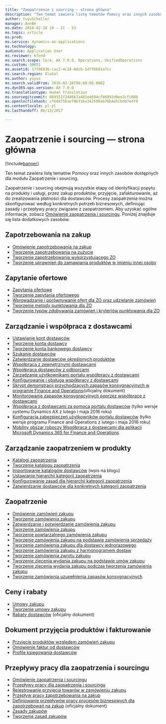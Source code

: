 ```yaml
---
title: "Zaopatrzenie i sourcing — strona główna"
description: "Ten temat zawiera listę tematów Pomocy oraz innych zasobów dostępnych dla modułu Zaopatrzenie i sourcing."
author: YuyuScheller
manager: AnnBe
ms.date: 2016-02-18 10 - 21 - 53
ms.topic: article
ms.prod: 
ms.service: dynamics-ax-applications
ms.technology: 
audience: Application User
ms.reviewer: kfend
ms.search.scope: Core, AX 7.0.0, Operations, UnifiedOperations
ms.custom: 50651
ms.assetid: 17f06036-cac2-4c28-8dc6-1dff6b81a7cc
ms.search.region: Global
ms.author: yuyus
ms.search.validFrom: 2016-02-28T00:00:00.000Z
ms.dyn365.ops.version: AX 7.0.0
ms.translationtype: Human Translation
ms.sourcegitcommit: 869151f2486b7a481e4694cfb6992d0ee2cfc008
ms.openlocfilehash: cf6d4756ae706316a342590ab76b4a5cbdd7e4f9
ms.contentlocale: pl-pl
ms.lasthandoff: 06/13/2017

---
```


# <a name="procurement-and-sourcing-home-page"></a>Zaopatrzenie i sourcing — strona główna

[!include[banner](../includes/banner.md)]


Ten temat zawiera listę tematów Pomocy oraz innych zasobów dostępnych dla modułu Zaopatrzenie i sourcing.

Zaopatrzenie i sourcing obejmują wszystkie etapy od identyfikacji popytu na produkty i usługi, przez zakup produktów, przyjęcie, zafakturowanie, aż do zrealizowania płatności dla dostawców. Procesy zaopatrzenia można skonfigurować według konkretnych potrzeb biznesowych, definiując zasady i przepływy pracy związane z zaopatrzeniem. Aby uzyskać ogólne informacje, zobacz [Omówienie zaopatrzenia i sourcingu](procurement-sourcing-overview.md). Poniżej znajduje się lista dodatkowych zasobów.

## <a name="purchase-requisitions"></a>Zapotrzebowania na zakup
-   [Omówienie zapotrzebowania na zakup](purchase-requisitions-overview.md)
-   [Tworzenie zapotrzebowania na zużycie](http://ax.help.dynamics.com/en/wiki/create-a-requisition-for-consumption/)
-   [Tworzenie zapotrzebowania wykorzystującego ZO](http://ax.help.dynamics.com/en/wiki/create-a-requisition-that-uses-an-rfq/)
-   [Tworzenie uprawnień do zamawiania produktów w imieniu innej osoby](http://ax.help.dynamics.com/en/wiki/set-up-permissions-for-ordering-products-on-behalf-of-someone-else/)

## <a name="requests-for-quotation"></a>Zapytanie ofertowe
-   [Zapytania ofertowe](request-quotations.md)
-   [Tworzenie zapytania ofertowego](http://ax.help.dynamics.com/en/wiki/create-a-request-for-quotation/)
-   [Wprowadzanie i porównywanie ofert dla ZO oraz udzielanie zamówień](http://ax.help.dynamics.com/en/wiki/enter-and-compare-rfq-bids-and-award-contracts/)
-   [Tworzenie metody punktowania dla ZO](http://ax.help.dynamics.com/en/wiki/create-a-scoring-method-for-rfqs/)
-   [Tworzenie typów zdobywania zamówień i kryteriów punktowania dla ZO](http://ax.help.dynamics.com/en/wiki/create-solicitation-types-and-scoring-criteria-for-rfqs/)

## <a name="vendor-management-and-collaboration"></a>Zarządzanie i współpraca z dostawcami
-   [Ustawianie kont dostawców](set-up-vendor-accounts.md)
-   [Tworzenie konta dostawcy](http://ax.help.dynamics.com/en/wiki/create-a-vendor-account/)
-   [Tworzenie konta bankowego dostawcy](http://ax.help.dynamics.com/en/wiki/create-a-vendor-bank-account/)
-   [Szukanie dostawców](http://ax.help.dynamics.com/en/wiki/search-for-vendors/)
-   [Zatwierdzanie dostawców określonych produktów](http://ax.help.dynamics.com/en/wiki/approve-vendors-for-specific-products/)
-   [Współpraca z zewnętrznymi dostawcami](vendor-collaboration-work-external-vendors.md)
-   [Współpraca dostawców z odbiorcami](vendor-collaboration-work-customers-dynamics-365-operations.md)
-   [Zarządzanie użytkownikami portalu współpracy z dostawcami](manage-vendor-collaboration-users.md)
-   [Konfigurowanie i obsługa współpracy z dostawcami](set-up-maintain-vendor-collaboration.md)
-   [Skrypt demonstracji przychodzących zapasów konsygnacyjnych w programie Finance and Operations](https://mbs.microsoft.com/customersource/northamerica/AX/learning/documentation/white-papers/InboundConsignmentInventoryDemoScriptDynamics365Operations)(oficjalny dokument)
-   [Monitorowanie zapasów konsygnacyjnych poprzez współpracę z dostawcami](http://ax.help.dynamics.com/en/wiki/monitor-consignment-inventory-using-vendor-collaboration/)
-   [Współpraca z dostawcami za pomocą portalu dostawców](collaborate-vendors-vendor-portal.md) (tylko wersje systemu Dynamics AX z lutego i maja 2016 roku)
-   [Konfiguracja zabezpieczeń użytkowników portalu dostawców](configure-security-vendor-portal-users.md) (tylko wersje programu Finance and Operations z lutego i maja 2016 roku)
-   [Mobilny obszar roboczy Współpraca z dostawcami dla aplikacji Microsoft Dynamics 365 for Finance and Operations](vendor-collaboration-mobile-workspace.md)

## <a name="procurement-product-management"></a>Zarządzanie zaopatrzeniem w produkty
-   [Katalogi zaopatrzenia](procurement-catalogs.md)
-   [Tworzenie katalogu zaopatrzenia](http://ax.help.dynamics.com/en/wiki/create-a-procurement-catalog/)
-   [Importowanie katalogów dostawców](https://blogs.msdn.microsoft.com/dynamicsaxscm/2016/05/25/vendor-catalogs-in-dynamics-ax/) (wpis na blogu)
-   [Ustawianie hierarchii kategorii zaopatrzenia](http://ax.help.dynamics.com/en/wiki/set-up-a-procurement-category-hierarchy/)
-   [Konfigurowanie zasad dla hierarchii kategorii zaopatrzenia](http://ax.help.dynamics.com/en/wiki/set-up-policies-for-procurement-category-hierarchies/)
-   [Zatwierdzanie dostawców dla konkretnych kategorii zaopatrzenia](http://ax.help.dynamics.com/en/wiki/approve-vendors-for-specific-procurement-categories/)

## <a name="procurement"></a>Zaopatrzenie
-   [Omówienie zamówień zakupu](purchase-order-overview.md)
-   [Tworzenie zamówienia zakupu](purchase-order-creation.md)
-   [Zatwierdzanie i potwierdzanie zamówienia zakupu](purchase-order-approval-confirmation.md)
-   [Tworzenie zamówienia zakupu](http://ax.help.dynamics.com/en/wiki/create-a-purchase-order/)
-   [Tworzenie powtarzalnego zamówienia zakupu](http://ax.help.dynamics.com/en/wiki/create-a-repeat-purchase-order/)
-   [Tworzenie zamówienia zakupu na podstawie zamówienia sprzedaży](http://ax.help.dynamics.com/en/wiki/create-a-purchase-order-from-a-sales-order/)
-   [Tworzenie zamówienia zakupu dla dostawcy jednorazowego](http://ax.help.dynamics.com/en/wiki/create-a-purchase-order-for-a-one-time-supplier/)
-   [Tworzenie zamówienia zakupu z harmonogramem dostaw](http://ax.help.dynamics.com/en/wiki/create-a-purchase-order-with-a-delivery-schedule/)
-   [Tworzenie zamówienia zwrotu zakupu](http://ax.help.dynamics.com/en/wiki/create-a-purchase-return-order/)
-   [Tworzenie zlecenia wydania zakupu na podstawie umów zakupu](http://ax.help.dynamics.com/en/wiki/create-a-purchase-release-order-from-a-purchase-agreement/)
-   [Tworzenie zlecenia wydania zakupu podczas tworzenia zamówienia zakupu](http://ax.help.dynamics.com/en/wiki/create-a-purchase-release-order-when-creating-the-purchase-order/)
-   [Tworzenie zamówienia uzupełnienia zapasów konsygnacyjnych](http://ax.help.dynamics.com/en/wiki/create-a-consignment-replenishment-order/)

## <a name="prices-and-discounts"></a>Ceny i rabaty
-   [Umowy zakupu](purchase-agreements.md)
-   [Tworzenie umowy zakupu](http://ax.help.dynamics.com/en/wiki/create-a-purchase-agreement/)
-   [Rabaty dostawców](https://mbs.microsoft.com/customersource/northamerica/AX/learning/documentation/white-papers/Vendor_rebates) (oficjalny dokument)

## <a name="product-receipt-and-invoicing"></a>Dokument przyjęcia produktów i fakturowanie
-   [Przyjęcie produktów względem zamówień zakupu](product-receipt-against-purchase-orders.md)
-   [Omówienie faktur od dostawców](/dynamics365/unified-operations/financials/accounts-payable/vendor-invoices-overview?toc=/dynamics365/unified-operations/supply-chain/toc.json)
-   [Profile księgowania dostawców](/dynamics365/unified-operations/financials/accounts-payable/vendor-posting-profiles?toc=/dynamics365/unified-operations/supply-chain/toc.json)

## <a name="procurement-and-sourcing-workflows"></a>Przepływy pracy dla zaopatrzenia i sourcingu
-   [Omówienie zaopatrzenia i sourcingu](procurement-sourcing-overview.md)
-   [Przepływy pracy dla zaopatrzenia i sourcingu](procurement-sourcing-workflows.md)
-   [Rejestrowanie przyjęcia towarów w zamówieniu zakupu](http://ax.help.dynamics.com/en/wiki/record-receipt-of-goods-on-a-purchase-order/)
-   [Przepływ pracy zapotrzebowania na zakup](purchase-requisitions-workflow.md)
-   [Definiowanie przepływów pracy procesów biznesowych dla zapotrzebowań na zakup](https://mbs.microsoft.com/customersource/Global/AX/learning/documentation/white-papers/Defining_business_process_workflows_for_purchase_requisitions) (oficjalny dokument)
-   [Zasady zakupów](purchase-policies.md)
-   [Tworzenie zasad zakupów](http://ax.help.dynamics.com/en/wiki/create-purchasing-policies/)







